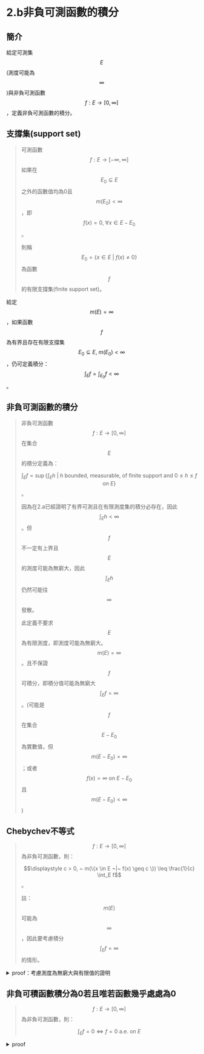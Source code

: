 # 2.b非負可測函數的積分

## 簡介

給定可測集$$E$$(測度可能為$$\infty$$)與非負可測函數$$f: E \rightarrow [0,\infty]$$，定義非負可測函數的積分。

## 支撐集(support set)

> 可測函數$$f: E \rightarrow [-\infty,\infty]$$如果在$$E_0 \subseteq E$$之外的函數值均為0且$$m(E_0)<\infty$$，即$$f(x)=0, ~\forall x \in E-E_0$$。
>
> 則稱$$E_0=\{x\in E~|~ f(x)\neq 0\}$$為函數$$f$$的有限支撐集(finite support set)。

給定$$m(E)=\infty$$，如果函數$$f$$為有界且存在有限支撐集$$E_0 \subseteq E, ~m(E_0)<\infty$$，仍可定義積分：$$\displaystyle \int_E f = \int_{E_0}f < \infty$$。

## 非負可測函數的積分

> 非負可測函數$$f: E \rightarrow [0,\infty]$$在集合$$E$$的積分定義為：
>
> $$\displaystyle \int_E f = \sup\left\{ \int_E h ~|~ h \text{ bounded, measurable, of finite support and } 0 \leq h \leq f \text{ on } E \right\}$$。
>
> 因為在2.a已經證明了有界可測且在有限測度集的積分必存在，因此$$\int_E h<\infty$$。但$$f$$不一定有上界且$$E$$的測度可能為無窮大，因此$$\int_E h$$仍然可能往$$\infty$$發散。
>
> 此定義不要求$$E$$為有限測度，即測度可能為無窮大。$$m(E)=\infty$$。且不保證$$f$$可積分，即積分值可能為無窮大$$\displaystyle \int_E f = \infty$$。(可能是$$f$$在集合$$E-E_0$$為實數值，但$$m(E-E_0)=\infty$$；或者$$f(x)=\infty \text{ on } E-E_0$$且$$m(E-E_0)<\infty$$)

## Chebychev不等式

> $$f: E \rightarrow [0, \infty]$$為非負可測函數，則：
>
> $$\displaystyle c > 0, ~ m(\{x \in E ~|~ f(x) \geq c \}) \leq \frac{1}{c} \int_E f$$。
>
> 註：$$m(E)$$可能為$$\infty$$，因此要考慮積分$$\int_E f=\infty$$的情形。

<details>

<summary>proof：考慮測度為無窮大與有限值的證明</summary>

令$$E_c=\{x \in E | f(x) \geq c\}$$。要考慮$$m(E_c)=\infty$$與$$m(E_c)<\infty$$兩種情形。

1. 若$$m(E_c)=\infty$$

令$$n \in \mathbb{N}$$且令$$E_{c,n}=E_c \cap [-n, n]$$為$$f(x) \geq c$$的前像中，$$x$$之值位於$$[-n,n]$$的集合。且令簡單函數$$h_n = c \cdot \chi_{E_{c,n}}$$。

因為$$h_n$$為有界可測且定義在有限支撐集的函數，因此可得積分$$c \cdot m(E_{c,n})=\int_E h_n$$且$$0 \leq h_n \leq f \text{ on } E ~\forall n$$。

固定$$c$$且當$$n_1 \leq n_2$$時，可得$$E_{c,n_1} \subseteq E_{c,n_2}$$，因此為遞增集合。

由測度的連續性得$$\displaystyle \lim_{n \rightarrow \infty}m(E_{c,n})=m(\bigcup_{n \in \mathbb{N}}E_{c,n})=m(E_c)$$

因此$$\displaystyle \infty=c \cdot m(E_c)=c \cdot \lim_{n \rightarrow \infty} m(E_{c,n})=\lim_{n \rightarrow \infty}\int_E h_n \leq \int_E f$$，不等式成立於$$\infty \leq \infty$$ (QED)

2. 若$$m(E_c)<\infty$$

定義簡單函數$$h= c \cdot \chi_{E_c}$$，則$$h$$為有界可測且定義在有限支撐集的函數，且$$0 \leq h \leq f$$.&#x20;

由$$f$$積分定義得$$\displaystyle  c \cdot m(E_c)=\int_E h \leq \int_E f$$

兩側同除$$c$$得證 (QED)。

</details>

## 非負可積函數積分為0若且唯若函數幾乎處處為0

> $$f: E \rightarrow [0, \infty]$$為非負可測函數，則：
>
> $$\displaystyle \int_E f = 0 \Leftrightarrow f = 0 \text{ a.e.  on } E$$

<details>

<summary>proof</summary>

\=>&#x20;

令$$\int_E f =0$$，由Chebychev不等式得$$\forall n \in \mathbb{N}, ~ m(\{x \in E | f(x) \geq 1/n\})=0$$

</details>

